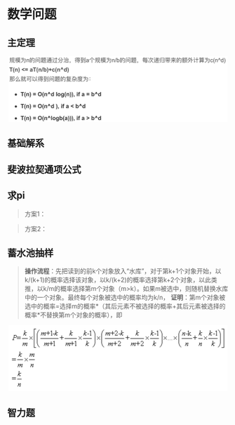 
# 数学问题

## 主定理

<div align=center><img width="500" height="150" src="../fig/主定理.png"/></div>

## 基础解系

## 斐波拉契通项公式

## 求pi

> 方案1：

> 方案2：

## 蓄水池抽样

> **操作流程**：先把读到的前k个对象放入“水库”，对于第k+1个对象开始，以k/(k+1)的概率选择该对象，以k/(k+2)的概率选择第k+2个对象，以此类推，以k/m的概率选择第m个对象（m>k）。如果m被选中，则随机替换水库中的一个对象。最终每个对象被选中的概率均为k/n，
> **证明**：第m个对象被选中的概率=选择m的概率*（其后元素不被选择的概率+其后元素被选择的概率*不替换第m个对象的概率），即

<div align=center><img width="500" height="150" src="../fig/蓄水池采样.png"/></div>

## 智力题
